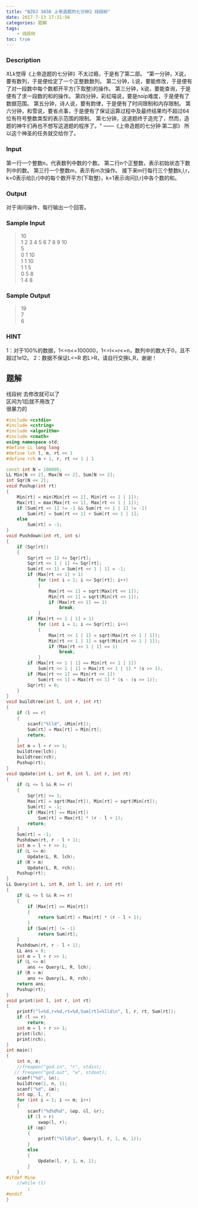 ```yaml
---
title: "BZOJ 3038 上帝造题的七分钟2 线段树"
date: 2017-7-13 17:31:56
categories: 题解
tags:
    - 线段树
toc: true
---
```


### Description

XLk觉得《上帝造题的七分钟》不太过瘾，于是有了第二部。
"第一分钟，X说，要有数列，于是便给定了一个正整数数列。
第二分钟，L说，要能修改，于是便有了对一段数中每个数都开平方(下取整)的操作。
第三分钟，k说，要能查询，于是便有了求一段数的和的操作。
第四分钟，彩虹喵说，要是noip难度，于是便有了数据范围。
第五分钟，诗人说，要有韵律，于是便有了时间限制和内存限制。
第六分钟，和雪说，要省点事，于是便有了保证运算过程中及最终结果均不超过64位有符号整数类型的表示范围的限制。
第七分钟，这道题终于造完了，然而，造题的神牛们再也不想写这道题的程序了。"
——《上帝造题的七分钟·第二部》
所以这个神圣的任务就交给你了。
<!--more-->
### Input

第一行一个整数n，代表数列中数的个数。
第二行n个正整数，表示初始状态下数列中的数。
第三行一个整数m，表示有m次操作。
接下来m行每行三个整数k,l,r，k=0表示给[l,r]中的每个数开平方(下取整)，k=1表示询问[l,r]中各个数的和。

### Output

对于询问操作，每行输出一个回答。

### Sample Input
>10  
1 2 3 4 5 6 7 8 9 10  
5  
0 1 10  
1 1 10  
1 1 5  
0 5 8    
1 4 8  

### Sample Output
>19  
7  
6  
### HINT
1：对于100%的数据，1<=n<=100000，1<=l<=r<=n，数列中的数大于0，且不超过1e12。
2：数据不保证L<=R 若L>R，请自行交换L,R，谢谢！


## 题解

线段树 去修改就可以了  
区间为1后就不用改了  
很暴力的  

```c++
#include <cstdio>
#include <cstring>
#include <algorithm>
#include <cmath>
using namespace std;
#define LL long long
#define lch l, m, rt << 1
#define rch m + 1, r, rt << 1 | 1

const int N = 100005;
LL Min[N << 2], Max[N << 2], Sum[N << 2];
int Sqr[N << 2];
void Pushup(int rt)
{
    Min[rt] = min(Min[rt << 1], Min[rt << 1 | 1]);
    Max[rt] = max(Max[rt << 1], Max[rt << 1 | 1]);
    if (Sum[rt << 1] != -1 && Sum[rt << 1 | 1] != -1)
        Sum[rt] = Sum[rt << 1] + Sum[rt << 1 | 1];
    else
        Sum[rt] = -1;
}
void Pushdown(int rt, int s)
{
    if (Sqr[rt])
    {
        Sqr[rt << 1] += Sqr[rt];
        Sqr[rt << 1 | 1] += Sqr[rt];
        Sum[rt << 1] = Sum[rt << 1 | 1] = -1;
        if (Max[rt << 1] > 1)
            for (int i = 1; i <= Sqr[rt]; i++)
            {
                Max[rt << 1] = sqrt(Max[rt << 1]);
                Min[rt << 1] = sqrt(Min[rt << 1]);
                if (Max[rt << 1] == 1)
                    break;
            }
        if (Max[rt << 1 | 1] > 1)
            for (int i = 1; i <= Sqr[rt]; i++)
            {
                Max[rt << 1 | 1] = sqrt(Max[rt << 1 | 1]);
                Min[rt << 1 | 1] = sqrt(Min[rt << 1 | 1]);
                if (Max[rt << 1 | 1] == 1)
                    break;
            }
        if (Max[rt << 1 | 1] == Min[rt << 1 | 1])
            Sum[rt << 1 | 1] = Max[rt << 1 | 1] * (s >> 1);
        if (Max[rt << 1] == Min[rt << 1])
            Sum[rt << 1] = Max[rt << 1] * (s - (s >> 1));
        Sqr[rt] = 0;
    }
}
void buildtree(int l, int r, int rt)
{
    if (l == r)
    {
        scanf("%lld", &Min[rt]);
        Sum[rt] = Max[rt] = Min[rt];
        return;
    }
    int m = l + r >> 1;
    buildtree(lch);
    buildtree(rch);
    Pushup(rt);
}
void Update(int L, int R, int l, int r, int rt)
{
    if (L <= l && R >= r)
    {
        Sqr[rt] += 1;
        Max[rt] = sqrt(Max[rt]), Min[rt] = sqrt(Min[rt]);
        Sum[rt] = -1;
        if (Max[rt] == Min[rt])
            Sum[rt] = Max[rt] * (r - l + 1);
        return;
    }
    Sum[rt] = -1;
    Pushdown(rt, r - l + 1);
    int m = l + r >> 1;
    if (L <= m)
        Update(L, R, lch);
    if (R > m)
        Update(L, R, rch);
    Pushup(rt);
}
LL Query(int L, int R, int l, int r, int rt)
{
    if (L <= l && R >= r)
    {
        if (Max[rt] == Min[rt])
        {
            return Sum[rt] = Max[rt] * (r - l + 1);
        }
        if (Sum[rt] != -1)
            return Sum[rt];
    }
    Pushdown(rt, r - l + 1);
    LL ans = 0;
    int m = l + r >> 1;
    if (L <= m)
        ans += Query(L, R, lch);
    if (R > m)
        ans += Query(L, R, rch);
    return ans;
    Pushup(rt);
}
void print(int l, int r, int rt)
{
    printf("l=%d,r=%d,rt=%d,Sum[rt]=%lld\n", l, r, rt, Sum[rt]);
    if (l == r)
        return;
    int m = l + r >> 1;
    print(lch);
    print(rch);
}
int main()
{
    int n, m;
    //freopen("god.in", "r", stdin);
   // freopen("god.out", "w", stdout);
    scanf("%d", &n);
    buildtree(1, n, 1);
    scanf("%d", &m);
    int op, l, r;
    for (int i = 1; i <= m; i++)
    {
        scanf("%d%d%d", &op, &l, &r);
        if (l > r)
            swap(l, r);
        if (op)
        {
            printf("%lld\n", Query(l, r, 1, n, 1));
        }
        else
        {
            Update(l, r, 1, n, 1);
        }
    }
#ifdef Mine
    //while (1)
        ;
#endif
}

```